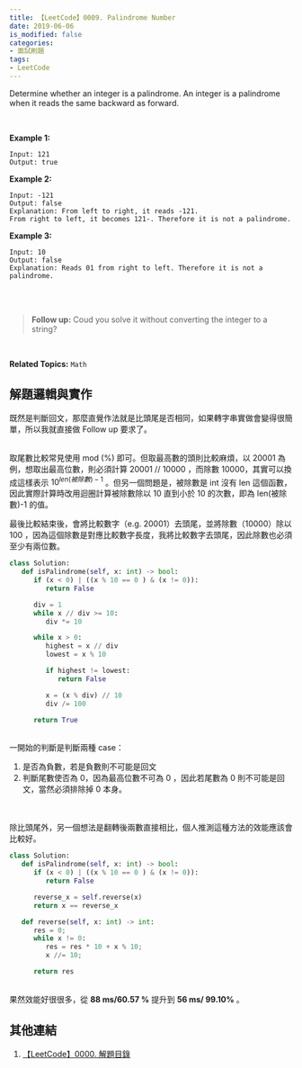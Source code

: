 ```yaml
---
title: 【LeetCode】0009. Palindrome Number
date: 2019-06-06
is_modified: false
categories:
- 面試刷題
tags:
- LeetCode
--- 
```


Determine whether an integer is a palindrome. An integer is a palindrome when it reads the same backward as forward.

<!--more-->
<br>

**Example 1:**
```
Input: 121
Output: true
```

**Example 2:**
```
Input: -121
Output: false
Explanation: From left to right, it reads -121. 
From right to left, it becomes 121-. Therefore it is not a palindrome.
```

**Example 3:**
```
Input: 10
Output: false
Explanation: Reads 01 from right to left. Therefore it is not a palindrome.
```
<br><br>

>**Follow up:**
Coud you solve it without converting the integer to a string?

<br>

**Related Topics:** `Math`



## 解題邏輯與實作
既然是判斷回文，那麼直覺作法就是比頭尾是否相同，如果轉字串實做會變得很簡單，所以我就直接做 Follow up 要求了。

<br> 取尾數比較常見使用 mod (%) 即可。但取最高數的頭則比較麻煩，以 20001 為例，想取出最高位數，則必須計算 20001 // 10000 ，而除數 10000，其實可以換成這樣表示 $10^{len(被除數)-1}$ 。但另一個問題是，被除數是 int 沒有 len 這個函數，因此實際計算時改用迴圈計算被除數除以 10 直到小於 10 的次數，即為 len(被除數)-1 的值。

最後比較結束後，會將比較數字（e.g. 20001）去頭尾，並將除數（10000）除以 100 ，因為這個除數是對應比較數字長度，我將比較數字去頭尾，因此除數也必須至少有兩位數。

```python
class Solution:
   def isPalindrome(self, x: int) -> bool:
      if (x < 0) | ((x % 10 == 0 ) & (x != 0)):
         return False

      div = 1
      while x // div >= 10:
         div *= 10

      while x > 0:
         highest = x // div
         lowest = x % 10

         if highest != lowest:
            return False

         x = (x % div) // 10
         div /= 100

      return True		
```
<br> 一開始的判斷是判斷兩種 case：
1. 是否為負數，若是負數則不可能是回文
2. 判斷尾數使否為 0，因為最高位數不可為 0 ，因此若尾數為 0 則不可能是回文，當然必須排除掉 0 本身。


<br><br>
除比頭尾外，另一個想法是翻轉後兩數直接相比，個人推測這種方法的效能應該會比較好。

```python
class Solution:
   def isPalindrome(self, x: int) -> bool:
      if (x < 0) | ((x % 10 == 0 ) & (x != 0)):
         return False

      reverse_x = self.reverse(x)
      return x == reverse_x

   def reverse(self, x: int) -> int:
      res = 0;
      while x != 0:
         res = res * 10 + x % 10;
         x //= 10;

      return res
```
<br> 果然效能好很很多，從 **88 ms/60.57 %** 提升到 **56 ms/ 99.10%** 。



## 其他連結
1. [【LeetCode】0000. 解題目錄](/LeetCode-0000-Contents/)